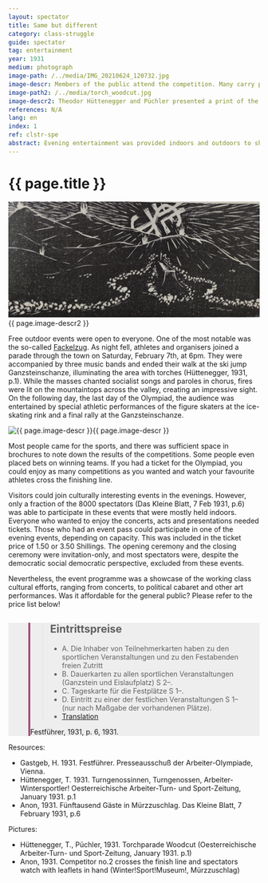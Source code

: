 ```yaml
---
layout: spectator
title: Same but different
category: class-struggle
guide: spectator
tag: entertainment
year: 1931
medium: photograph
image-path: /../media/IMG_20210624_120732.jpg
image-descr: Members of the public attend the competition. Many carry programmes, where they could record the results.
image-path2: /../media/torch_woodcut.jpg
image-descr2: Theodor Hüttenegger and Püchler presented a print of the torch parade to open their contribution to the Oesterreichische Arbeiter-Turn- und Sport-Zeitung in January 1931. 
references: N/A
lang: en
index: 1
ref: clstr-spe
abstract: Evening entertainment was provided indoors and outdoors to share local culture and political messages. But joining indoors was for a privileged few. 
---
```

<body>
  <div class="infotext">
    <h1  id="title">{{ page.title }}</h1>
    <div class="grid-item" id="exhibit-image"><img src="../media/torch_woodcut.jpg" class="img-fluid" alt="{{ page.image-descr2 }}">{{ page.image-descr2 }}</div>
    <p>Free outdoor events were open to everyone. One of the most notable was the so-called <a href="#" class="translation" data-toggle="tooltip" title="torch parade">Fackelzug</a>. As night fell, athletes and organisers joined a parade through the town on Saturday, February 7th, at 6pm. They were accompanied by three music bands and ended their walk at the ski jump Ganzsteinschanze, illuminating the area with torches (Hüttenegger, 1931, p.1). While the masses chanted socialist songs and paroles in chorus, fires were lit on the mountaintops across the valley, creating an impressive sight. On the following day, the last day of the Olympiad, the audience was entertained by special athletic performances of the figure skaters at the ice-skating rink and a final rally at the Ganzsteinschanze. </p>
    <div class="grid-item" id="exhibit-image"><img src="../media/IMG_20210624_120732.jpg" class="img-fluid" alt="{{ page.image-descr }}">{{ page.image-descr }}</div>
    <p>Most people came for the sports, and there was sufficient space in brochures to note down the results of the competitions. Some people even placed bets on winning teams. If you had a ticket for the Olympiad, you could enjoy as many competitions as you wanted and watch your favourite athletes cross the finishing line.</p>
    <p>Visitors could join culturally interesting events in the evenings. However, only a fraction of the 8000 spectators (<span class="quote">Das Kleine Blatt</span>, 7 Feb 1931, p.6) was able to participate in these events that were mostly held indoors. Everyone who wanted to enjoy the concerts, acts and presentations needed tickets. Those who had an event pass could participate in one of the evening events, depending on capacity. This was included in the ticket price of 1.50 or 3.50 Shillings. The opening ceremony and the closing ceremony were invitation-only, and most spectators were, despite the democratic social democratic perspective, excluded from these events.</p>  
    <p>Nevertheless, the event programme was a showcase of the working class cultural efforts, ranging from concerts, to political cabaret and other art performances. Was it affordable for the general public? Please refer to the price list below!</p>
    <section class="vh-30" style="background-color: #eee;">
      <div class="container py-sm-5 h-40">
        <div class="row d-flex align-items-center h-20">
          <div class="col col-md-9 mb-3 mb-md-1" id="style3">
            <figure class="bg-white p-3 rounded" style="border-left: .25rem solid #a34e78;">
              <blockquote class="blockquote pb-2">
                <p class="inlinequote">
                    <h2 id="quotetitle">Eintrittspreise</h2>
                    <ul>
                        <li>A.	Die Inhaber von Teilnehmerkarten haben zu den sportlichen Veranstaltungen und zu den Festabenden freien Zutritt</li>
                       <li>B.	Dauerkarten zu allen sportlichen Veranstaltungen (Ganzstein und Eislaufplatz) S 2–.</li>
                        <li>C.	Tageskarte für die Festplätze S 1–.</li>
                        <li>D.	Eintritt zu einer der festlichen Veranstaltungen S 1– (nur nach Maßgabe der vorhandenen Plätze).</li>
                        <li><a href="#" class="translation" data-toggle="tooltip" title="Ticket prices: A. The ticket owners may enjoy the sport events and evening events free of charge. B. Tickets for all sport events (Ganzstein and ice rink) S 2-. C. Day ticket for tribunes S 1-. D. Tickets for evening events S 1- (availability depending on capacity)."> Translation</a></li>
                    </ul>
                </p>
              </blockquote>
              <figcaption class="blockquote-footer mb-0 font-italic">
                <span class="source"><span class="quote">Festführer</span>, 1931, p. 6</span>, 1931.
              </figcaption>
            </figure>
          </div>
        </div>
      </div>
    </section>
    <div class="resources">
      <div class="resource-title">Resources:</div>
          <ul>
              <li>Gastgeb, H. 1931. <span id="source">Festführer</span>. Presseausschuß der Arbeiter-Olympiade, Vienna.</li>
              <li>Hüttenegger, T. 1931. Turngenossinnen, Turngenossen, Arbeiter-Wintersportler! <span id="source">Oesterreichische Arbeiter-Turn- und Sport-Zeitung</span>, January 1931. p.1</li>
              <li>Anon, 1931. Fünftausend Gäste in Mürzzuschlag. <span id="source">Das Kleine Blatt</span>, 7 February 1931, p.6</li>
          </ul>
    </div>
    <div class="resources">
      <div class="resource-title">Pictures:</div>
          <ul>
            <li>Hüttenegger, T., Püchler, 1931. Torchparade Woodcut (<span id="source">Oesterreichische Arbeiter-Turn- und Sport-Zeitung</span>, January 1931. p.1)</li>
            <li>Anon, 1931. Competitor no.2 crosses the finish line and spectators watch with leaflets in hand (Winter!Sport!Museum!, Mürzzuschlag)</li>
          </ul>
    </div>
  </div>
</body>